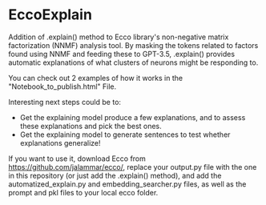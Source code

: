 # EccoExplain
Addition of .explain() method to Ecco library's non-negative matrix factorization (NNMF) analysis tool.
By masking the tokens related to factors found using NNMF and feeding these to GPT-3.5, .explain() provides automatic explanations of what clusters of neurons might be responding to.

You can check out 2 examples of how it works in the "Notebook_to_publish.html" File.

Interesting next steps could be to:
- Get the explaining model produce a few explanations, and to assess these explanations and pick the best ones.
- Get the explaining model to generate sentences to test whether explanations generalize!

If you want to use it, download Ecco from https://github.com/jalammar/ecco/, replace your output.py file with the one in this repository (or just add the .explain() method), and add the automatized_explain.py and embedding_searcher.py files, as well as the prompt and pkl files to your local ecco folder.
